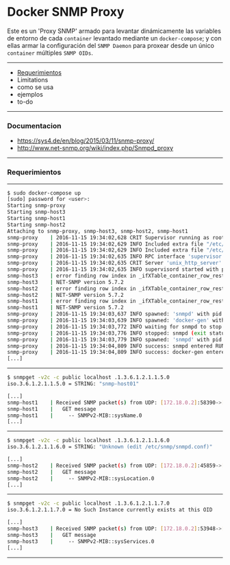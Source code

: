 # Docker SNMP Proxy

Este es un 'Proxy SNMP' armado para levantar dinámicamente las variables de entorno de cada `container` levantado mediante un `docker-compose`; y con ellas armar la configuración del `SNMP Daemon` para proxear desde un único `container` múltiples `SNMP OIDs`.

---

* [Requerimientos](#requerimientos)
* Limitations
* como se usa
* ejemplos
* to-do


---
### Documentacion
* https://sys4.de/en/blog/2015/03/11/snmp-proxy/
* http://www.net-snmp.org/wiki/index.php/Snmpd_proxy

---
### Requerimientos

---


```bash
$ sudo docker-compose up
[sudo] password for <user>:
Starting snmp-proxy
Starting snmp-host3
Starting snmp-host1
Starting snmp-host2
Attaching to snmp-proxy, snmp-host3, snmp-host2, snmp-host1
snmp-proxy    | 2016-11-15 19:34:02,628 CRIT Supervisor running as root (no user in config file)
snmp-proxy    | 2016-11-15 19:34:02,629 INFO Included extra file "/etc/supervisord.d/docker-gen.conf" during parsing
snmp-proxy    | 2016-11-15 19:34:02,629 INFO Included extra file "/etc/supervisord.d/snmpd.conf" during parsing
snmp-proxy    | 2016-11-15 19:34:02,635 INFO RPC interface 'supervisor' initialized
snmp-proxy    | 2016-11-15 19:34:02,635 CRIT Server 'unix_http_server' running without any HTTP authentication checking
snmp-proxy    | 2016-11-15 19:34:02,635 INFO supervisord started with pid 1
snmp-host3    | error finding row index in _ifXTable_container_row_restore
snmp-host3    | NET-SNMP version 5.7.2
snmp-host2    | error finding row index in _ifXTable_container_row_restore
snmp-host2    | NET-SNMP version 5.7.2
snmp-host1    | error finding row index in _ifXTable_container_row_restore
snmp-host1    | NET-SNMP version 5.7.2
snmp-proxy    | 2016-11-15 19:34:03,637 INFO spawned: 'snmpd' with pid 17
snmp-proxy    | 2016-11-15 19:34:03,639 INFO spawned: 'docker-gen' with pid 18
snmp-proxy    | 2016-11-15 19:34:03,772 INFO waiting for snmpd to stop
snmp-proxy    | 2016-11-15 19:34:03,776 INFO stopped: snmpd (exit status 0)
snmp-proxy    | 2016-11-15 19:34:03,779 INFO spawned: 'snmpd' with pid 27
snmp-proxy    | 2016-11-15 19:34:04,809 INFO success: snmpd entered RUNNING state, process has stayed up for > than 1 seconds (startsecs)
snmp-proxy    | 2016-11-15 19:34:04,809 INFO success: docker-gen entered RUNNING state, process has stayed up for > than 1 seconds (startsecs)
[...]
```
---

```bash
$ snmpget -v2c -c public localhost .1.3.6.1.2.1.1.5.0
iso.3.6.1.2.1.1.5.0 = STRING: "snmp-host01"
```


```bash
[...]
snmp-host1    | Received SNMP packet(s) from UDP: [172.18.0.2]:58390->[172.18.0.3]:161
snmp-host1    |   GET message
snmp-host1    |     -- SNMPv2-MIB::sysName.0
[...]
```


---



```bash
$ snmpget -v2c -c public localhost .1.3.6.1.2.1.1.6.0
iso.3.6.1.2.1.1.6.0 = STRING: "Unknown (edit /etc/snmp/snmpd.conf)"
```


```bash
[...]
snmp-host2    | Received SNMP packet(s) from UDP: [172.18.0.2]:45859->[172.18.0.5]:161
snmp-host2    |   GET message
snmp-host2    |     -- SNMPv2-MIB::sysLocation.0
[...]
```
---

```bash
$ snmpget -v2c -c public localhost .1.3.6.1.2.1.1.7.0
iso.3.6.1.2.1.1.7.0 = No Such Instance currently exists at this OID

```

```bash
[...]
snmp-host3    | Received SNMP packet(s) from UDP: [172.18.0.2]:53948->[172.18.0.4]:161
snmp-host3    |   GET message
snmp-host3    |     -- SNMPv2-MIB::sysServices.0
[...]
```
---

